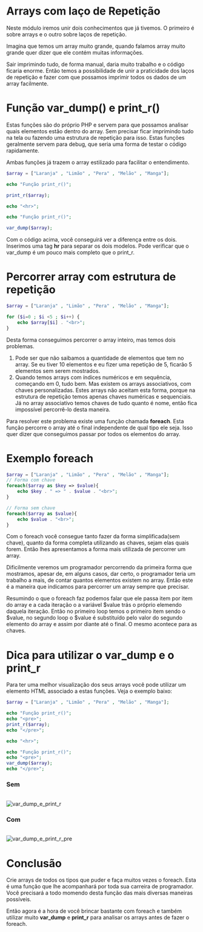 # Arrays com laço de Repetição

Neste módulo iremos unir dois conhecimentos que já tivemos. O primeiro é sobre arrays e o outro sobre laços de repetição.

Imagina que temos um array muito grande, quando falamos array muito grande quer dizer que ele contém muitas informações.

Sair imprimindo tudo, de forma manual, daria muito trabalho e o código ficaria enorme. Então temos a possibilidade de unir a praticidade dos laços de repetição e fazer com que possamos imprimir todos os dados de um array facilmente.

# Função var\_dump() e print_r()

Estas funções são do próprio PHP e servem para que possamos analisar quais elementos estão dentro do array. Sem precisar ficar imprimindo tudo na tela ou fazendo uma estrutura de repetição para isso. Estas funções geralmente servem para debug, que seria uma forma de testar o código rapidamente.

Ambas funções já trazem o array estilizado para facilitar o entendimento.

```php
$array = ["Laranja" , "Limão" , "Pera" , "Melão" , "Manga"];

echo "Função print_r()";

print_r($array);

echo "<hr>";

echo "Função print_r()";

var_dump($array);
```

Com o código acima, você conseguirá ver a diferença entre os dois. Inserimos uma tag **hr** para separar os dois modelos. Pode verificar que o var\_dump é um pouco mais completo que o print\_r.

# Percorrer array com estrutura de repetição

```php
$array = ["Laranja" , "Limão" , "Pera" , "Melão" , "Manga"];

for ($i=0 ; $i <5 ; $i++) {
    echo $array[$i] . "<br>";
}
```

Desta forma conseguimos percorrer o array inteiro, mas temos dois problemas.

1. Pode ser que não saibamos a quantidade de elementos que tem no array. Se eu tiver 10 elementos e eu fizer uma repetição de 5, ficarão 5 elementos sem serem mostrados.
2. Quando temos arrays com índices numéricos e em sequência, começando em 0, tudo bem. Mas existem os arrays associativos, com chaves personalizadas. Estes arrays não aceitam esta forma, porque na estrutura de repetição temos apenas chaves numéricas e sequenciais. Já no array associativo temos chaves de tudo quanto é nome, então fica impossível percorrê-lo desta maneira.

Para resolver este problema existe uma função chamada **foreach**. Esta função percorre o array até o final independente de qual tipo ele seja. Isso quer dizer que conseguimos passar por todos os elementos do array.

# Exemplo foreach

```php
$array = ["Laranja" , "Limão" , "Pera" , "Melão" , "Manga"];
// Forma com chave
foreach($array as $key => $value){
    echo $key . " => " . $value . "<br>";
}

// Forma sem chave
foreach($array as $value){
    echo $value . "<br>";
}
```

Com o foreach você consegue tanto fazer da forma simplificada(sem chave), quanto da forma completa utilizando as chaves, sejam elas quais forem. Então lhes apresentamos a forma mais utilizada de percorrer um array.

Dificilmente veremos um programador percorrendo da primeira forma que mostramos, apesar de, em alguns casos, dar certo, o programador teria um trabalho a mais, de contar quantos elementos existem no array. Então este é a maneira que indicamos para percorrer um array sempre que precisar.

Resumindo o que o foreach faz podemos falar que ele passa item por item do array e a cada iteração o a variável $value trás o próprio elemendo daquela iteração. Então no primeiro loop temos o primeiro item sendo o $value, no segundo loop o $value é substituído pelo valor do segundo elemento do array e assim por diante até o final. O mesmo acontece para as chaves.

# Dica para utilizar o var\_dump e o print_r

Para ter uma melhor visualização dos seus arrays você pode utilizar um elemento HTML associado a estas funções. Veja o exemplo baixo:

```php
$array = ["Laranja" , "Limão" , "Pera" , "Melão" , "Manga"];

echo "Função print_r()";
echo "<pre>";
print_r($array);
echo "</pre>";

echo "<hr>";

echo "Função print_r()";
echo "<pre>";
var_dump($array);
echo "</pre>";
```

### Sem <pre></pre>

![var_dump_e_print_r](./images/var_dump_e_print_r.png "var_dump_e_print_r")

### Com <pre></pre>

![var_dump_e_print_r_pre](./images/var_dump_e_print_r_pre.png "var_dump_e_print_r_pre")

# Conclusão

Crie arrays de todos os tipos que puder e faça muitos vezes o foreach. Esta é uma função que lhe acompanhará por toda sua carreira de programador. Você precisará a todo momendo desta função das mais diversas maneiras possíveis.

Então agora é a hora de você brincar bastante com foreach e também utilizar muito **var\_dump** e **print_r** para analisar os arrays antes de fazer o foreach.